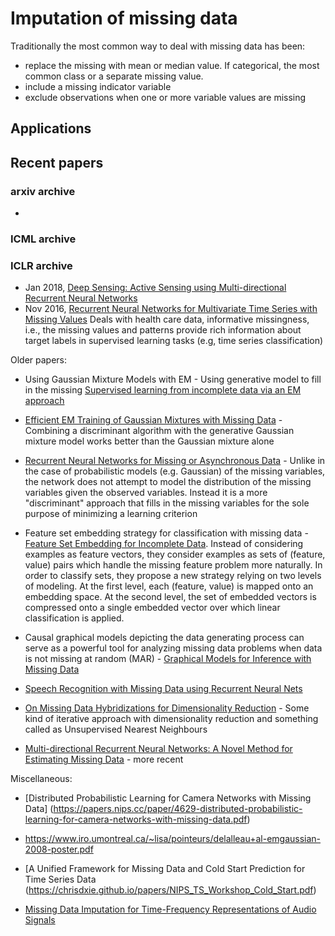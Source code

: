 # Imputation of missing data

Traditionally the most common way to deal with missing data has been:
- replace the missing with mean or median value. If categorical, the most common class or a separate missing value.
- include a missing indicator variable
- exclude observations when one or more variable values are missing

## Applications

## Recent papers
### arxiv archive
- 
### ICML archive
### ICLR archive
- Jan 2018, [Deep Sensing: Active Sensing using Multi-directional Recurrent Neural Networks](https://openreview.net/pdf?id=r1SnX5xCb)
- Nov 2016, [Recurrent Neural Networks for Multivariate Time Series with Missing Values](https://openreview.net/pdf?id=BJC8LF9ex)
Deals with health care data, informative missingness, i.e., the missing values and patterns provide rich information about target labels in supervised learning tasks (e.g, time series classification)

Older papers:
- Using Gaussian Mixture Models with EM - Using generative model to fill in the missing
[Supervised learning from incomplete data via an EM approach](http://papers.nips.cc/paper/767-supervised-learning-from-incomplete-data-via-an-em-approach.pdf)

- [Efficient EM Training of Gaussian Mixtures with Missing Data](https://arxiv.org/pdf/1209.0521.pdf) - Combining a discriminant algorithm with the generative Gaussian mixture model works better than the Gaussian mixture alone

- [Recurrent Neural Networks for Missing or Asynchronous Data]() - Unlike in the case of probabilistic models (e.g. Gaussian) of the missing variables, the network does not attempt to model the distribution of the missing variables given the observed variables. Instead it is a more "discriminant" approach that fills in the missing variables for the sole purpose of minimizing a learning criterion

- Feature set embedding strategy for classification with missing data - [Feature Set Embedding for Incomplete Data](https://papers.nips.cc/paper/4047-feature-set-embedding-for-incomplete-data.pdf). Instead of considering examples as feature vectors, they consider examples as sets of (feature, value) pairs which handle the missing feature problem more naturally. In order to classify sets, they propose a new strategy relying on two levels of modeling. At the first level, each (feature, value) is mapped onto an embedding space. At the second level, the set of embedded vectors is compressed onto a single embedded vector over which linear classification is applied.

- Causal graphical models depicting the data generating process can serve as a powerful tool for analyzing missing data problems when data is not missing at random (MAR) - [Graphical Models for Inference with Missing Data](https://papers.nips.cc/paper/4899-graphical-models-for-inference-with-missing-data.pdf)

- [Speech Recognition with Missing Data using Recurrent Neural Nets](http://citeseerx.ist.psu.edu/viewdoc/download?doi=10.1.1.72.6699&rep=rep1&type=ps)

- [On Missing Data Hybridizations for Dimensionality Reduction](https://link.springer.com/chapter/10.1007/978-3-642-38516-2_15) - Some kind of iterative approach with dimensionality reduction and something called as Unsupervised Nearest Neighbours

- [Multi-directional Recurrent Neural Networks: A Novel Method for Estimating Missing Data](http://roseyu.com/time-series-workshop/submissions/TSW2017_paper_12.pdf) - more recent

Miscellaneous:

- [Distributed Probabilistic Learning for Camera Networks with Missing Data] (https://papers.nips.cc/paper/4629-distributed-probabilistic-learning-for-camera-networks-with-missing-data.pdf)

- https://www.iro.umontreal.ca/~lisa/pointeurs/delalleau+al-emgaussian-2008-poster.pdf

- [A Unified Framework for Missing Data and Cold Start Prediction for Time Series Data (https://chrisdxie.github.io/papers/NIPS_TS_Workshop_Cold_Start.pdf)

- [Missing Data Imputation for Time-Frequency Representations of Audio Signals](http://paris.cs.illinois.edu/pubs/smaragdis-jsps10.pdf)
